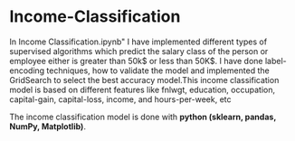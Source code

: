 # Income-Classification
In Income Classification.ipynb" I have implemented different types of supervised algorithms which predict the salary class of the person or employee either is greater than 50k$ or less than 50K$. I have done label-encoding techniques, how to validate the model and implemented the GridSearch to select the best accuracy model.This income classification model is based on different features like fnlwgt, education, occupation, capital-gain, capital-loss, income, and hours-per-week, etc
<p>The income classification model is done with <b>python (sklearn, pandas, NumPy, Matplotlib)</b>.

